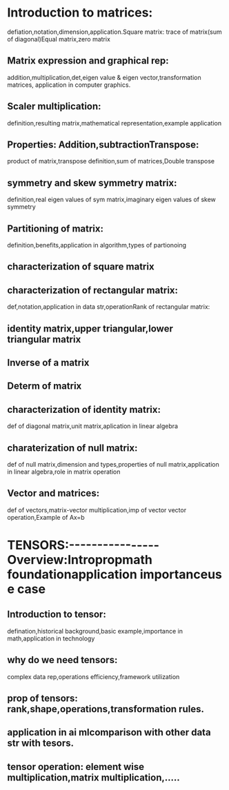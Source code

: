 # Introduction to matrices: 
  defiation,notation,dimension,application.Square matrix: trace of matrix(sum of diagonal)Equal matrix,zero matrix
## Matrix expression and graphical rep: 
  addition,multiplication,det,eigen value & eigen vector,transformation matrices, application in computer graphics.
## Scaler multiplication: 
  definition,resulting matrix,mathematical representation,example application
## Properties: Addition,subtractionTranspose: 
  product of matrix,transpose definition,sum of matrices,Double transpose
## symmetry and skew symmetry matrix: 
  definition,real eigen values of sym matrix,imaginary eigen values of skew symmetry
## Partitioning of matrix: 
  definition,benefits,application in algorithm,types of partionoing
## characterization of square matrix
## characterization of rectangular matrix: 
  def,notation,application in data str,operationRank of rectangular matrix:
## identity matrix,upper triangular,lower triangular matrix
## Inverse of a matrix
## Determ of matrix
## characterization of identity matrix: 
  def of diagonal matrix,unit matrix,aplication in linear algebra
## charaterization of null matrix: 
  def of null matrix,dimension and types,properties of null matrix,application in linear algebra,role in matrix operation
## Vector and matrices: 
  def of vectors,matrix-vector multiplication,imp of vector vector operation,Example of Ax=b


# TENSORS:----------------Overview:Intropropmath foundationapplication importanceuse case

## Introduction to tensor: 
  defination,historical background,basic example,importance in math,application in technology
## why do we need tensors: 
  complex data rep,operations efficiency,framework utilization
## prop of tensors: rank,shape,operations,transformation rules.

## application in ai mlcomparison with other data str with tesors.
## tensor operation: element wise multiplication,matrix multiplication,.....





